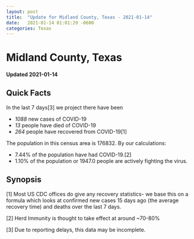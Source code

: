 ```yaml
---
layout: post
title:  "Update for Midland County, Texas - 2021-01-14"
date:   2021-01-14 01:01:29 -0600
categories: Texas
---
```


# Midland County, Texas
#### Updated 2021-01-14

## Quick Facts

In the last 7 days[3] we project there have been
- *1088* new cases of COVID-19
- *13* people have died of COVID-19
- *264* people have recovered from COVID-19[1]

The population in this census area is 176832. By our calculations:
- 7.44% of the population have had COVID-19.[2]
- 1.10% of the population or 1947.0 people are actively fighting the virus.

## Synopsis




[1] Most US CDC offices do give any recovery statistics- we base this on a formula which looks at confirmed new cases
15 days ago (the average recovery time) and deaths over the last 7 days.

[2] Herd Immunity is thought to take effect at around ~70-80%

[3] Due to reporting delays, this data may be incomplete.
 
    